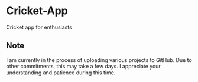 # Cricket-App
Cricket app for enthusiasts


## Note
I am currently in the process of uploading various projects to GitHub. Due to other commitments, this may take a few days. I appreciate your understanding and patience during this time. 
